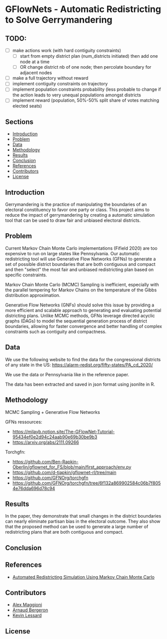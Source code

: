 # GFlowNets - Automatic Redistricting to Solve Gerrymandering

## TODO:

- [ ] make actions work (with hard contiguity constraints)
  - [ ] start from empty district plan (num_districts initiated) then add one node at a time
  - [ ] OR change district nb of one node; then percolate boundary for adjacent nodes
- [ ] make a full trajectory without reward
- [ ] implement contiguity constraints on trajectory
- [ ] implement population constraints probability (less probable to change
      if the action leads to very unequal populations amongst districts
- [ ] implement reward (population, 50%-50% split share of votes matching
      elected seats)

## Sections

- [Introduction](#introduction)
- [Problem](#problem)
- [Data](#data)
- [Methodology](#methodology)
- [Results](#results)
- [Conclusion](#conclusion)
- [References](#references)
- [Contributors](#contributors)
- [License](#license)

## Introduction

Gerrymandering is the practice of manipulating the boundaries of an electoral
constituency to favor one party or class. This project aims to reduce the impact
of gerrymandering by creating a automatic simulation tool that can be used to
draw fair and unbiased electoral districts.

## Problem

Current Markov Chain Monte Carlo implementations (Fifield 2020) are too
expensive to run on large states like Pennsylvania. Our automatic
redistricting tool will use Generative Flow Networks (GFNs) to generate a set
of possible district boundaries that are both contiguous and compact and
then "select" the most fair and unbiased redistricting plan based on specific
constraints.

Markov Chain Monte Carlo (MCMC) Sampling is inefficient, especially with the
parallel tempering for Markov Chains on the temperature of the Gibbs
distribution approximation.

Generative Flow Networks (GNFs) should solve this issue by providing a more
efficient and scalable approach to generating and evaluating potential
districting plans. Unlike MCMC methods, GFNs leverage directed acyclic graphs
(DAGs) to model the sequential generation process of district boundaries,
allowing for faster convergence and better handling of complex constraints
such as contiguity and compactness.

## Data

We use the following website to find the data for the congressional districts of any state in the US:
https://alarm-redist.org/fifty-states/PA_cd_2020/

We use the data or Pennsylvania like in the reference paper.

The data has been extracted and saved in json format using jsonlite in R.

## Methodology

MCMC Sampling + Generative Flow Networks

GFNs ressources:

- https://milayb.notion.site/The-GFlowNet-Tutorial-95434ef0e2d94c24aab90e69b30be9b3
- https://arxiv.org/abs/2111.09266

Torchgfn:

- https://github.com/Ben-Rapkin-Oberlin/gflownet_for_FS/blob/main/first_approach/env.py
- https://github.com/d-tiapkin/gflownet-rl/tree/main
- https://github.com/GFNOrg/torchgfn
- https://github.com/GFNOrg/torchgfn/tree/6f132a869902584c06b7f8054e76dda696d78c94

## Results

In the paper, they demonstrate that small changes in the district boundaries can
nearly eliminate partisan bias in the electoral outcome. They also show that
the proposed method can be used to generate a large number of redistricting
plans that are both contiguous and compact.

## Conclusion

## References

- [Automated Redistricting Simulation Using Markov Chain Monte Carlo](https://imai.fas.harvard.edu/research/files/redist.pdf)

## Contributors

- [Alex Maggioni](alex.maggioni@mila.quebec)
- [Arnaud Bergeron](arnaud.bergeron@mila.quebec)
- [Kevin Lessard](kevin.lessard@mila.quebec)

## License
